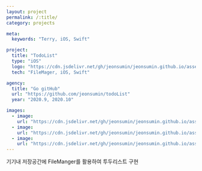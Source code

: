 ```yaml
---
layout: project
permalink: /:title/
category: projects

meta:
  keywords: "Terry, iOS, Swift"

project:
  title: "TodoList"
  type: "iOS"
  logo: "https://cdn.jsdelivr.net/gh/jeonsumin/jeonsumin.github.io/assets/images/projects/todoList/todoList.png"
  tech: "FileMager, iOS, Swift"

agency:
  title: "Go gitHub"
  url: "https://github.com/jeonsumin/todoList"
  year: "2020.9, 2020.10"

images:
  - image:
    url: "https://cdn.jsdelivr.net/gh/jeonsumin/jeonsumin.github.io/assets/images/projects/todoList/todoList_main.png"
  - image:
    url: "https://cdn.jsdelivr.net/gh/jeonsumin/jeonsumin.github.io/assets/images/projects/todoList/todoList_add.png"
  - image:
    url: "https://cdn.jsdelivr.net/gh/jeonsumin/jeonsumin.github.io/assets/images/projects/todoList/todoList_delete.png"
---
```

<p>기기내 저장공간에 FileManger를 활용하여 투두리스트 구현</p>